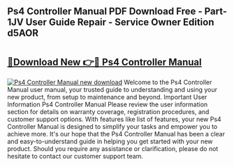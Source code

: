 ## Ps4 Controller Manual PDF Download Free - Part-1JV User Guide Repair - Service Owner Edition d5AOR

# <h2><a href="http://cf13983.oget.top/?id=Ps4+Controller+Manual">🔗Download New 👉🔴 Ps4 Controller Manual</a></h2>

[![Ps4 Controller Manual new download](https://i.imgur.com/5g1atiW.png)](http://cf13983.oget.top/?id=Ps4+Controller+Manual)
Welcome to the Ps4 Controller Manual user manual, your trusted guide to understanding and using your new product, from setup to maintenance and beyond. Important User Information Ps4 Controller Manual Please review the user information section for details on warranty coverage, registration procedures, and customer support options. With features like list of features, your new Ps4 Controller Manual is designed to simplify your tasks and empower you to achieve more. It's our hope that the Ps4 Controller Manual has been a clear and easy-to-understand guide in helping you get started with your new product. Should you require any assistance or clarification, please do not hesitate to contact our customer support team.
